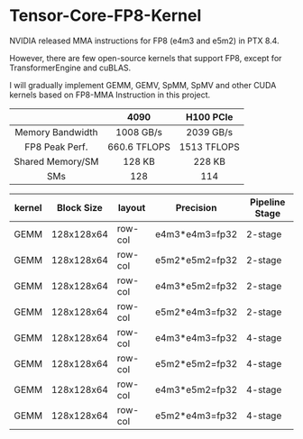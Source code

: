 # Tensor-Core-FP8-Kernel

NVIDIA released MMA instructions for FP8 (e4m3 and e5m2) in PTX 8.4.

However, there are few open-source kernels that support FP8, except for TransformerEngine and cuBLAS.

I will gradually implement GEMM, GEMV, SpMM, SpMV and other CUDA kernels based on FP8-MMA Instruction in this project.


|                  |     4090     |  H100 PCIe  |
|:----------------:|:------------:|:-----------:|
| Memory Bandwidth |   1008 GB/s  |  2039 GB/s  |
|  FP8 Peak Perf.  | 660.6 TFLOPS | 1513 TFLOPS |
| Shared Memory/SM |    128 KB    |    228 KB   |
|        SMs       |      128     |     114     |

|kernel|Block Size| layout |Precision| Pipeline Stage |
|------|--------|------|------|------|
|GEMM  |128x128x64|row-col|e4m3*e4m3=fp32|2-stage|
|GEMM  |128x128x64|row-col|e5m2*e5m2=fp32|2-stage|
|GEMM  |128x128x64|row-col|e4m3*e5m2=fp32|2-stage|
|GEMM  |128x128x64|row-col|e5m2*e4m3=fp32|2-stage|
|GEMM  |128x128x64|row-col|e4m3*e4m3=fp32|4-stage|
|GEMM  |128x128x64|row-col|e5m2*e5m2=fp32|4-stage|
|GEMM  |128x128x64|row-col|e4m3*e5m2=fp32|4-stage|
|GEMM  |128x128x64|row-col|e5m2*e4m3=fp32|4-stage|

